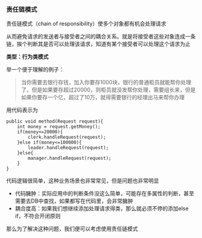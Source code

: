 ### 责任链模式
责任链模式（chain of responsibility）使多个对象都有机会处理请求

从而避免请求的发送者与接受者之间的耦合关系。就是将接受者这些对象连成一条链，挨个判断其是否可以处理该请求，知道有某个接受者可以处理这个请求为止

**类型：行为类模式**

举一个便于理解的例子：

> 当你需要去银行存钱，加入你要存1000块，银行的普通柜员就能帮你处理了，但是如果要存超过20000，则柜员就没发帮你处理，需要组长来，但是如果你要存一个亿，超过了10万，就得需要银行的经理出马来帮你办理

用代码表示为
```
public void method(Request request){
    int money = request.getMoney();
    if(money<=20000){
        clerk.handleRequest(request);
    }else if(money<=100000){
        leader.handleRequest(request);
    }else{
        manager.handleRequest(request);
    }
}
```

代码逻辑很简单，这种业务场景也非常常见，但是问题也非常明显

- 代码臃肿：实际应用中的判断条件没这么简单，可能存在多属性的判断，甚至需要去DB中查找，如果都写在代码里，会非常臃肿
- 耦合度高：如果我们想继续添加处理请求得类，那么就必须不停的添加else if，不符合开闭原则

那么为了解决这种问题，我们便可以考虑使用责任链模式


